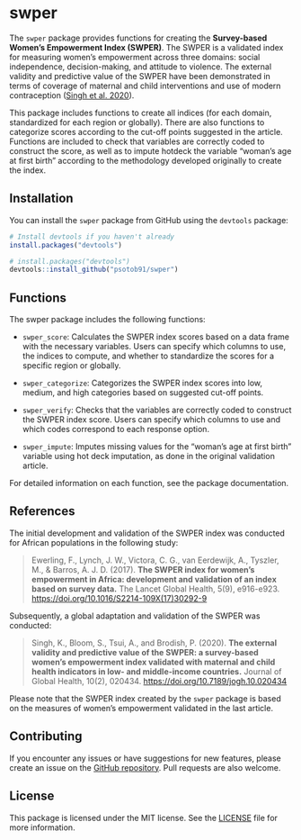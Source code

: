 
<!-- README.md is generated from README.Rmd. Please edit that file -->

# swper

<!-- badges: start -->
<!-- badges: end -->

The `swper` package provides functions for creating the **Survey-based
Women’s Empowerment Index (SWPER)**. The SWPER is a validated index for
measuring women’s empowerment across three domains: social independence,
decision-making, and attitude to violence. The external validity and
predictive value of the SWPER have been demonstrated in terms of
coverage of maternal and child interventions and use of modern
contraception ([Singh et
al. 2020](https://doi.org/10.7189%2Fjogh.10.020434)).

This package includes functions to create all indices (for each domain,
standardized for each region or globally). There are also functions to
categorize scores according to the cut-off points suggested in the
article. Functions are included to check that variables are correctly
coded to construct the score, as well as to impute hotdeck the variable
“woman’s age at first birth” according to the methodology developed
originally to create the index.

## Installation

You can install the `swper` package from GitHub using the `devtools`
package:

``` r
# Install devtools if you haven't already
install.packages("devtools")
```

``` r
# install.packages("devtools")
devtools::install_github("psotob91/swper")
```

## Functions

The swper package includes the following functions:

- `swper_score`: Calculates the SWPER index scores based on a data frame
  with the necessary variables. Users can specify which columns to use,
  the indices to compute, and whether to standardize the scores for a
  specific region or globally.

- `swper_categorize`: Categorizes the SWPER index scores into low,
  medium, and high categories based on suggested cut-off points.

- `swper_verify`: Checks that the variables are correctly coded to
  construct the SWPER index score. Users can specify which columns to
  use and which codes correspond to each response option.

- `swper_impute`: Imputes missing values for the “woman’s age at first
  birth” variable using hot deck imputation, as done in the original
  validation article.

For detailed information on each function, see the package
documentation.

## References

The initial development and validation of the SWPER index was conducted
for African populations in the following study:

> Ewerling, F., Lynch, J. W., Victora, C. G., van Eerdewijk, A.,
> Tyszler, M., & Barros, A. J. D. (2017). **The SWPER index for women’s
> empowerment in Africa: development and validation of an index based on
> survey data.** The Lancet Global Health, 5(9), e916-e923.
> <https://doi.org/10.1016/S2214-109X(17)30292-9>

Subsequently, a global adaptation and validation of the SWPER was
conducted:

> Singh, K., Bloom, S., Tsui, A., and Brodish, P. (2020). **The external
> validity and predictive value of the SWPER: a survey-based women’s
> empowerment index validated with maternal and child health indicators
> in low- and middle-income countries.** Journal of Global Health,
> 10(2), 020434. <https://doi.org/10.7189/jogh.10.020434>

Please note that the SWPER index created by the `swper` package is based
on the measures of women’s empowerment validated in the last article.

## Contributing

If you encounter any issues or have suggestions for new features, please
create an issue on the [GitHub
repository](https://github.com/psotob91/swper/issues). Pull requests are
also welcome.

## License

This package is licensed under the MIT license. See the
[LICENSE](https://github.com/psotob91/swper/blob/main/LICENSE.md) file
for more information.
